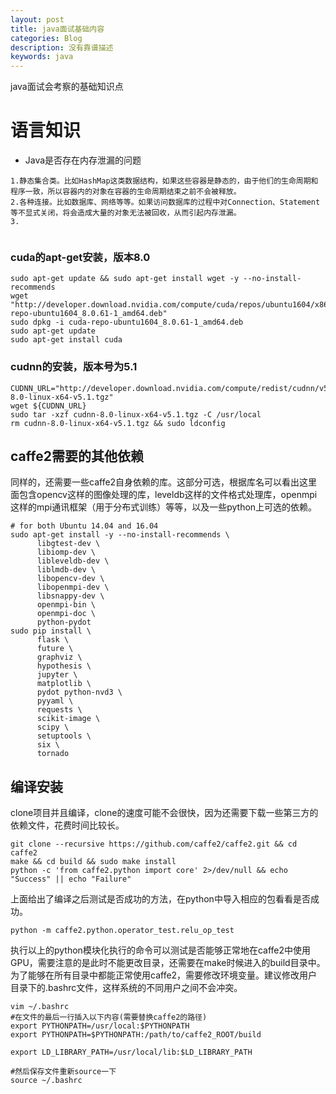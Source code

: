 ```yaml
---
layout: post
title: java面试基础内容
categories: Blog
description: 没有靠谱描述
keywords: java
---
```

java面试会考察的基础知识点

# 语言知识
* Java是否存在内存泄漏的问题

```shell
1.静态集合类。比如HashMap这类数据结构，如果这些容器是静态的，由于他们的生命周期和程序一致，所以容器内的对象在容器的生命周期结束之前不会被释放。
2.各种连接。比如数据库、网络等等。如果访问数据库的过程中对Connection、Statement等不显式关闭，将会造成大量的对象无法被回收，从而引起内存泄漏。
3.


```


### cuda的apt-get安装，版本8.0
```shell
sudo apt-get update && sudo apt-get install wget -y --no-install-recommends
wget "http://developer.download.nvidia.com/compute/cuda/repos/ubuntu1604/x86_64/cuda-repo-ubuntu1604_8.0.61-1_amd64.deb"
sudo dpkg -i cuda-repo-ubuntu1604_8.0.61-1_amd64.deb
sudo apt-get update
sudo apt-get install cuda
``` 
### cudnn的安装，版本号为5.1
```shell
CUDNN_URL="http://developer.download.nvidia.com/compute/redist/cudnn/v5.1/cudnn-8.0-linux-x64-v5.1.tgz"
wget ${CUDNN_URL}
sudo tar -xzf cudnn-8.0-linux-x64-v5.1.tgz -C /usr/local
rm cudnn-8.0-linux-x64-v5.1.tgz && sudo ldconfig
```

## caffe2需要的其他依赖
同样的，还需要一些caffe2自身依赖的库。这部分可选，根据库名可以看出这里面包含opencv这样的图像处理的库，leveldb这样的文件格式处理库，openmpi这样的mpi通讯框架（用于分布式训练）等等，以及一些python上可选的依赖。

```shell
# for both Ubuntu 14.04 and 16.04
sudo apt-get install -y --no-install-recommends \
      libgtest-dev \
      libiomp-dev \
      libleveldb-dev \
      liblmdb-dev \
      libopencv-dev \
      libopenmpi-dev \
      libsnappy-dev \
      openmpi-bin \
      openmpi-doc \
      python-pydot
sudo pip install \
      flask \
      future \
      graphviz \
      hypothesis \
      jupyter \
      matplotlib \
      pydot python-nvd3 \
      pyyaml \
      requests \
      scikit-image \
      scipy \
      setuptools \
      six \
      tornado
```
## 编译安装
clone项目并且编译，clone的速度可能不会很快，因为还需要下载一些第三方的依赖文件，花费时间比较长。
```shell
git clone --recursive https://github.com/caffe2/caffe2.git && cd caffe2
make && cd build && sudo make install
python -c 'from caffe2.python import core' 2>/dev/null && echo "Success" || echo "Failure"
```
上面给出了编译之后测试是否成功的方法，在python中导入相应的包看看是否成功。
```shell
python -m caffe2.python.operator_test.relu_op_test
```
执行以上的python模块化执行的命令可以测试是否能够正常地在caffe2中使用GPU，需要注意的是此时不能更改目录，还需要在make时候进入的build目录中。
为了能够在所有目录中都能正常使用caffe2，需要修改环境变量。建议修改用户目录下的.bashrc文件，这样系统的不同用户之间不会冲突。
```shell
vim ~/.bashrc
#在文件的最后一行插入以下内容(需要替换caffe2的路径)
export PYTHONPATH=/usr/local:$PYTHONPATH
export PYTHONPATH=$PYTHONPATH:/path/to/caffe2_ROOT/build

export LD_LIBRARY_PATH=/usr/local/lib:$LD_LIBRARY_PATH

#然后保存文件重新source一下
source ~/.bashrc
```



